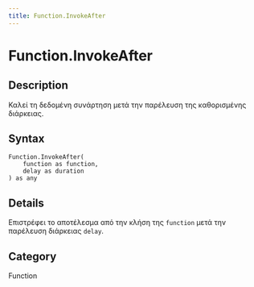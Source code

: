 ```yaml
---
title: Function.InvokeAfter
---
```


# Function.InvokeAfter


## Description

Καλεί τη δεδομένη συνάρτηση μετά την παρέλευση της καθορισμένης διάρκειας.


## Syntax

```powerquery
Function.InvokeAfter(
    function as function,
    delay as duration
) as any
```


## Details

Επιστρέφει το αποτέλεσμα από την κλήση της <code>function</code> μετά την παρέλευση διάρκειας <code>delay</code>.



## Category
Function
